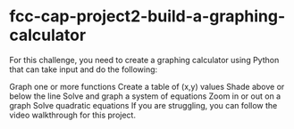 # fcc-cap-project2-build-a-graphing-calculator

For this challenge, you need to create a graphing calculator using Python that can take input and do the following:

Graph one or more functions
Create a table of (x,y) values
Shade above or below the line
Solve and graph a system of equations
Zoom in or out on a graph
Solve quadratic equations
If you are struggling, you can follow the video walkthrough for this project.
